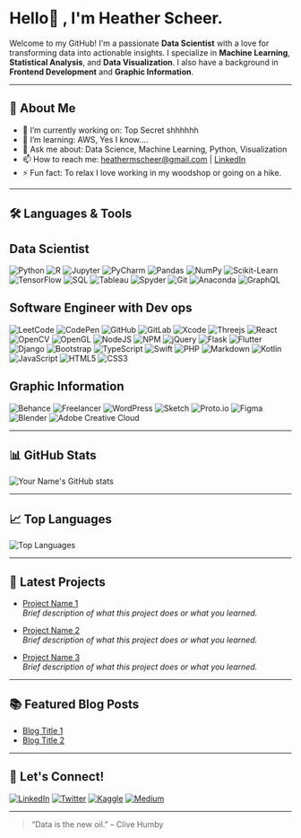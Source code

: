 
# Hello👋 , I'm Heather Scheer.
              

Welcome to my GitHub! I'm a passionate **Data Scientist** with a love for transforming data into actionable insights. I specialize in **Machine Learning**, **Statistical Analysis**, and **Data Visualization**. I also have a background in **Frontend Development** and **Graphic Information**.

---

## 🚀 About Me

- 🔭 I’m currently working on: Top Secret shhhhhh
- 🌱 I’m learning: AWS, Yes I know....
- 💬 Ask me about: Data Science, Machine Learning, Python, Visualization
- 📫 How to reach me: heathermscheer@gmail.com | [LinkedIn](https://www.linkedin.com/public-profile/settings?trk=d_flagship3_profile_self_view_public_profile)
- ⚡ Fun fact: To relax I love working in my woodshop or going on a hike.

---

## 🛠️ Languages & Tools
## Data Scientist
![Python](https://img.shields.io/badge/-Python-3776AB?style=flat-square&logo=python&logoColor=white)
![R](https://img.shields.io/badge/-R-276DC3?style=flat-square&logo=r&logoColor=white)
![Jupyter](https://img.shields.io/badge/-Jupyter-F37626?style=flat-square&logo=jupyter&logoColor=white)
![PyCharm](https://img.shields.io/badge/pycharm-143?logo=pycharm&logoColor=black&color=black&labelColor=green)
![Pandas](https://img.shields.io/badge/-Pandas-150458?style=flat-square&logo=pandas&logoColor=white)
![NumPy](https://img.shields.io/badge/-NumPy-013243?style=flat-square&logo=numpy&logoColor=white)
![Scikit-Learn](https://img.shields.io/badge/-Scikit--Learn-F7931E?style=flat-square&logo=scikit-learn&logoColor=white)
![TensorFlow](https://img.shields.io/badge/-TensorFlow-FF6F00?style=flat-square&logo=tensorflow&logoColor=white)
![SQL](https://img.shields.io/badge/-SQL-4479A1?style=flat-square&logo=postgresql&logoColor=white)
![Tableau](https://img.shields.io/badge/-Tableau-E97627?style=flat-square&logo=tableau&logoColor=white)
![Spyder](https://img.shields.io/badge/Spyder-838485?logo=spyder%20ide&logoColor=maroon)
![Git](https://img.shields.io/badge/-Git-F05032?style=flat-square&logo=git&logoColor=white)
![Anaconda](https://img.shields.io/badge/Anaconda-%2344A833.svg?logo=anaconda&logoColor=white)
![GraphQL](https://img.shields.io/badge/-GraphQL-E10098?logo=graphql&logoColor=white)
## Software Engineer with Dev ops
![LeetCode](https://img.shields.io/badge/LeetCode-000000?logo=LeetCode&logoColor=#d16c06)
![CodePen](https://img.shields.io/badge/Codepen-000000?logo=codepen&logoColor=white)
![GitHub](https://img.shields.io/badge/github-%23121011.svg?logo=github&logoColor=white)
![GitLab](https://img.shields.io/badge/gitlab-%23181717.svg?logo=gitlab&logoColor=white)
![Xcode](https://img.shields.io/badge/Xcode-007ACC?logo=Xcode&logoColor=white)
![Threejs](https://img.shields.io/badge/threejs-black?logo=three.js&logoColor=white)
![React](https://img.shields.io/badge/react-%2320232a.svg?logo=react&logoColor=%2361DAFB)
![OpenCV](https://img.shields.io/badge/opencv-%23white.svg?logo=opencv&logoColor=white)
![OpenGL](https://img.shields.io/badge/OpenGL-%23FFFFFF.svg?logo=opengl)
![NodeJS](https://img.shields.io/badge/node.js-6DA55F?logo=node.js&logoColor=white)
![NPM](https://img.shields.io/badge/NPM-%23000000.svg?logo=npm&logoColor=white)
![jQuery](https://img.shields.io/badge/jquery-%230769AD.svg?logo=jquery&logoColor=white)
![Flask](https://img.shields.io/badge/flask-%23000.svg?logo=flask&logoColor=white)
![Flutter](https://img.shields.io/badge/Flutter-%2302569B.svg?logo=Flutter&logoColor=white)
![Django](https://img.shields.io/badge/django-%23092E20.svg?logo=django&logoColor=white)
![Bootstrap](https://img.shields.io/badge/bootstrap-%23563D7C.svg?logo=bootstrap&logoColor=white)
![TypeScript](https://img.shields.io/badge/typescript-%23007ACC.svg?logo=typescript&logoColor=white)
![Swift](https://img.shields.io/badge/swift-F54A2A?logo=swift&logoColor=white)
![PHP](https://img.shields.io/badge/php-%23777BB4.svg?logo=php&logoColor=white)
![Markdown](https://img.shields.io/badge/markdown-%23000000.svg?logo=markdown&logoColor=white)
![Kotlin](https://img.shields.io/badge/kotlin-%230095D5.svg?logo=kotlin&logoColor=white)
![JavaScript](https://img.shields.io/badge/javascript-%23323330.svg?logo=javascript&logoColor=%23F7DF1E)
![HTML5](https://img.shields.io/badge/html5-%23E34F26.svg?logo=html5&logoColor=white)
![CSS3](https://img.shields.io/badge/css3-%231572B6.svg?logo=css3&logoColor=white)


## Graphic Information
![Behance](https://img.shields.io/badge/Behance-1769ff?logo=behance&logoColor=white) 
![Freelancer](https://img.shields.io/badge/Freelancer-29B2FE?logo=Freelancer&logoColor=white) 
![WordPress](https://img.shields.io/badge/WordPress-%23117AC9.svg?logo=WordPress&logoColor=white)
![Sketch](https://img.shields.io/badge/Sketch-FFB387?logo=sketch&logoColor=black)
![Proto.io](https://img.shields.io/badge/Proto.io-161637?logo=proto.io&logoColor=00e5ff)
![Figma](https://img.shields.io/badge/figma-%23F24E1E.svg?logo=figma&logoColor=white)
![Blender](https://img.shields.io/badge/blender-%23F5792A.svg?logo=blender&logoColor=white)
![Adobe Creative Cloud](https://img.shields.io/badge/Adobe%20Creative%20Cloud-DA1F26.svg?logo=Adobe%20Creative%20Cloud&logoColor=white)

---

## 📊 GitHub Stats

![Your Name's GitHub stats](https://github-readme-stats.vercel.app/api?username=yourusername&show_icons=true&hide_title=true&count_private=true&theme=default)

---

## 📈 Top Languages

![Top Languages](https://github-readme-stats.vercel.app/api/top-langs/?username=yourusername&layout=compact&theme=default)

---

## 📝 Latest Projects

- [Project Name 1](https://github.com/yourusername/project1)  
  _Brief description of what this project does or what you learned._

- [Project Name 2](https://github.com/yourusername/project2)  
  _Brief description of what this project does or what you learned._

- [Project Name 3](https://github.com/yourusername/project3)  
  _Brief description of what this project does or what you learned._

---

## 📚 Featured Blog Posts

- [Blog Title 1](https://yourblog.com/post1)
- [Blog Title 2](https://yourblog.com/post2)

---

## 🤝 Let's Connect!

[![LinkedIn](https://img.shields.io/badge/-LinkedIn-blue?style=flat-square&logo=linkedin&logoColor=white)](https://linkedin.com/in/yourprofile)
[![Twitter](https://img.shields.io/badge/-Twitter-1DA1F2?style=flat-square&logo=twitter&logoColor=white)](https://twitter.com/yourprofile)
[![Kaggle](https://img.shields.io/badge/-Kaggle-20BEFF?style=flat-square&logo=kaggle&logoColor=white)](https://kaggle.com/yourprofile)
[![Medium](https://img.shields.io/badge/-Medium-12100E?style=flat-square&logo=medium&logoColor=white)](https://medium.com/@yourprofile)

---

<!-- Optional: Add a cool quote or motto -->
> “Data is the new oil.” – Clive Humby


